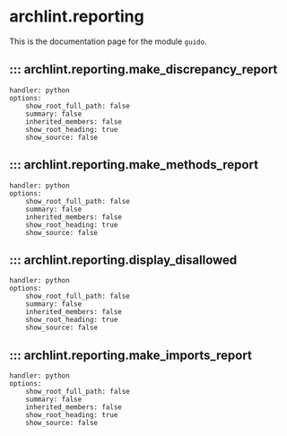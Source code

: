 # archlint.reporting

This is the documentation page for the module `guido`.

## ::: archlint.reporting.make_discrepancy_report
    handler: python
    options:
        show_root_full_path: false
        summary: false
        inherited_members: false
        show_root_heading: true
        show_source: false

## ::: archlint.reporting.make_methods_report
    handler: python
    options:
        show_root_full_path: false
        summary: false
        inherited_members: false
        show_root_heading: true
        show_source: false

## ::: archlint.reporting.display_disallowed
    handler: python
    options:
        show_root_full_path: false
        summary: false
        inherited_members: false
        show_root_heading: true
        show_source: false

## ::: archlint.reporting.make_imports_report
    handler: python
    options:
        show_root_full_path: false
        summary: false
        inherited_members: false
        show_root_heading: true
        show_source: false